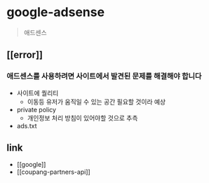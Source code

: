 # google-adsense
> 애드센스

## [[error]]
### 애드센스를 사용하려면 사이트에서 발견된 문제를 해결해야 합니다
- 사이트에 퀄리티
  - 이동등 유저가 움직일 수 있는 공간 필요할 것이라 예상
- private policy
  - 개인정보 처리 방침이 있어야할 것으로 추측
- ads.txt

## link
- [[google]]
- [[coupang-partners-api]]
